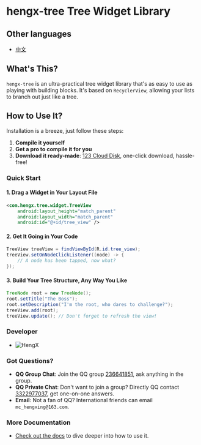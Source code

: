 # hengx-tree Tree Widget Library

## Other languages
- [中文](README.md)

## What's This?
`hengx-tree` is an ultra-practical tree widget library that's as easy to use as playing with building blocks. It's based on `RecyclerView`, allowing your lists to branch out just like a tree.

## How to Use It?
Installation is a breeze, just follow these steps:

1. **Compile it yourself**
2. **Get a pro to compile it for you**
3. **Download it ready-made**: [123 Cloud Disk](https://www.123pan.com/s/RmAZVv-Yu4pH.html), one-click download, hassle-free!

### Quick Start

#### 1. Drag a Widget in Your Layout File
```xml
<com.hengx.tree.widget.TreeView
    android:layout_height="match_parent"
    android:layout_width="match_parent"
    android:id="@+id/tree_view" />
```

#### 2. Get It Going in Your Code
```java
TreeView treeView = findViewById(R.id.tree_view);
treeView.setOnNodeClickListener((node) -> {
    // A node has been tapped, now what?
});
```

#### 3. Build Your Tree Structure, Any Way You Like
```java
TreeNode root = new TreeNode();
root.setTitle("The Boss");
root.setDescription("I'm the root, who dares to challenge?");
treeView.add(root);
treeView.update(); // Don't forget to refresh the view!
```

### Developer
- ![HengX](http://q1.qlogo.cn/g?b=qq&nk=3322977037&s=1)

### Got Questions?
- **QQ Group Chat**: Join the QQ group [236641851](https://qm.qq.com/q/1W5qXVqQUU), ask anything in the group.
- **QQ Private Chat**: Don't want to join a group? Directly QQ contact [3322977037](https://qm.qq.com/q/p1Utp8KkWQ), get one-on-one answers.
- **Email**: Not a fan of QQ? International friends can email `mc_hengxing@163.com`.

### More Documentation
- [Check out the docs](basic_docs.md) to dive deeper into how to use it.
```